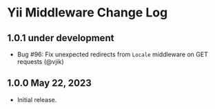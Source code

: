 # Yii Middleware Change Log

## 1.0.1 under development

- Bug #96: Fix unexpected redirects from `Locale` middleware on GET requests (@vjik)

## 1.0.0 May 22, 2023

- Initial release.
